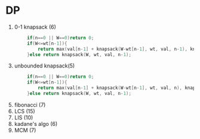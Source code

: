 # DP
1. 0-1 knapsack (6)
```cpp
        if(n==0 || W==0)return 0;
        if(W<=wt[n-1]){
            return max(val[n-1] + knapsack(W-wt[n-1], wt, val, n-1), knapsack(W, wt, val, n-1) );
        }else return knapsack(W, wt, val, n-1);
```
3. unbounded knapsack(5)
```cpp
        if(n==0 || W==0)return 0;
        if(W<=wt[n-1]){
            return max(val[n-1] + knapsack(W-wt[n-1], wt, val, n), knapsack(W, wt, val, n-1) );
        }else return knapsack(W, wt, val, n-1);
```
5. fibonacci (7)
6. LCS (15)
7. LIS (10)
8. kadane's algo (6)
9. MCM (7)
